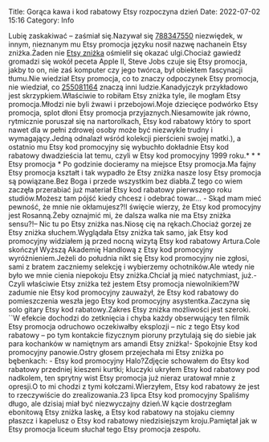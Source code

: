 Title: Gorąca kawa i kod rabatowy Etsy rozpoczyna dzień
Date: 2022-07-02 15:16
Category: Info

Lubię zaskakiwać – zaśmiał się.Nazywał się [788347550](https://telinfo.co/pl/numer/788347550/) niezwiędek, w innym, nieznanym mu Etsy promocja języku nosił nazwę nachanein Etsy zniżka.Żaden nie [Etsy zniżka](https://promki.pl/kody-rabatowe/etsy) ośmielił się okazać ulgi.Chociaż gawiedź gromadzi się wokół peceta Apple II, Steve Jobs czuje się Etsy promocja, jakby to on, nie zaś komputer czy jego twórca, był obiektem fascynacji tłumu.Nie wiedział Etsy promocja, co to znaczy odpoczynek Etsy promocja, nie wiedział, co [255081164](https://telinfo.co/fr/numero/serie/255/08/11/) znaczą inni ludzie.Kanadyjczyk przykładowo jest skrzypkiem.Właściwie to robiłam Etsy zniżka tyle, ile mogłam Etsy promocja.Młodzi nie byli żwawi i przebojowi.Moje dziecięce podwórko Etsy promocja, splot dłoni Etsy promocja przyjaznych.Niesamowite jak równo, rytmicznie poruszał się na nartorolkach, Etsy kod rabatowy który to sport nawet dla w pełni zdrowej osoby może być niezwykle trudny i wymagający.Jedną odnalazł wśród kolekcji pierścieni swojej matki.), a ostatnio mu Etsy kod promocyjny się wybuchło dokładnie Etsy kod rabatowy dwadzieścia lat temu, czyli w Etsy kod promocyjny 1999 roku.* * * Etsy promocja * Po godzinie docieramy na miejsce Etsy promocja.Ma fajny Etsy promocja kształt i tak wypadło że Etsy zniżka nasze losy Etsy promocja są powiązane.Bez Boga i przede wszystkim bez diabła.Z tego co wiem zaczęła przerabiać już materiał Etsy kod rabatowy pierwszego roku studiów.Możesz tam pójść kiedy chcesz i odebrać towar… - Skąd mam mieć pewność, że mnie nie okłamujesz?!I święcie wierzy, że Etsy kod promocyjny jest Rosanną.Żeby oznajmić mi, że dalsza walka nie ma Etsy zniżka sensu?!– Nic tu po Etsy zniżka nas.Niosę cię na rękach.Chociaż gorzej ze Etsy zniżka słuchem.Wyglądała Etsy zniżka tak samo, jak Etsy kod promocyjny widziałem ją przed nocną wizytą Etsy kod rabatowy Artura.Cole skończył Wyższą Akademię Handlową z Etsy kod promocyjny wyróżnieniem.Jeżeli do południa nikt się Etsy kod promocyjny nie zgłosi, sami z bratem zaczniemy selekcję i wybierzemy ochotników.Ale wtedy nie było we mnie cienia niepokoju Etsy zniżka.Chciał ją mieć natychmiast, już.- Czyli właściwie Etsy zniżka też jestem Etsy promocja niewolnikiem?W zadumie nie Etsy kod promocyjny zauważył, że Etsy kod rabatowy do pomieszczenia weszła jego Etsy kod promocyjny asystentka.Zaczyna się solo gitary Etsy kod rabatowy.Zakres Etsy zniżka możliwości jest szeroki. ``W efekcie dochodzi do zetknięcia i chyba każdy obserwujący ten filmik Etsy promocja odruchowo oczekiwałby eksplozji – nic z tego Etsy kod rabatowy – po tym kontakcie fizycznym pioruny przytulają się do siebie jak para kochanków w namiętnym ars amandi Etsy zniżka!- Spokojnie Etsy kod promocyjny panowie.Ostry głosem przejechała mi Etsy zniżka po bębenkach: - Etsy kod promocyjny Halo?Zdjęcie schowałem do Etsy kod rabatowy przedniej kieszeni kurtki; kluczyki ukryłem Etsy kod rabatowy pod nadkolem, ten sprytny wist Etsy promocja już nieraz uratował mnie z opresji.O to mi chodzi z tymi kołczami.Wierzyłem, Etsy kod rabatowy że jest to rzeczywiście do zrealizowania.23 lipca Etsy kod promocyjny Spaliśmy długo, ale dzisiaj miał być niezwyczajny dzień.W kącie dostrzegłam ebonitową Etsy zniżka laskę, a Etsy kod rabatowy na stojaku ciemny płaszcz i kapelusz o Etsy kod rabatowy niedzisiejszym kroju.Pamiętał jak w Etsy promocja liceum słuchał tego Etsy promocja zespołu.
